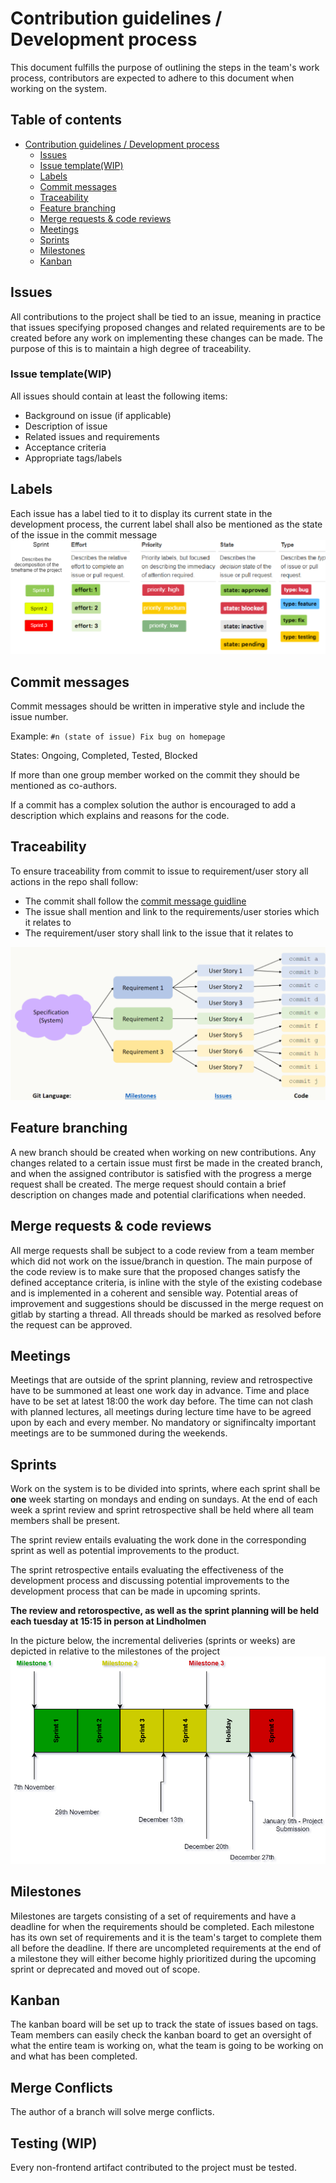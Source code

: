 # Contribution guidelines / Development process

This document fulfills the purpose of outlining the steps in the team's work process, contributors are expected to adhere to this document when working on the system.

## Table of contents

- [Contribution guidelines / Development process](#contribution-guidelines--development-process)
  - [Issues](#issues)
  - [Issue template(WIP)](#issue-templatewip)
  - [Labels](#labels)
  - [Commit messages](#commit-messages)
  - [Traceability](#traceability)
  - [Feature branching](#feature-branching)
  - [Merge requests <span dir="">&</span> code reviews](#merge-requests--code-reviews)
  - [Meetings](#meetings)
  - [Sprints](#sprints)
  - [Milestones](#milestones)
  - [Kanban](#kanban)

## Issues

All contributions to the project shall be tied to an issue, meaning in practice that issues specifying proposed changes and related requirements are to be created before any work on implementing these changes can be made. The purpose of this is to maintain a high degree of traceability.

### Issue template(WIP)

All issues should contain at least the following items:

* Background on issue (if applicable)
* Description of issue
* Related issues and requirements
* Acceptance criteria
* Appropriate tags/labels

## Labels

Each issue has a label tied to it to display its current state in the development process, the current label shall also be mentioned as the state of the issue in the commit message ![Labels-Distributed-Systems](uploads/d5185ee1ea6d99a74b3de6e1df0c306c/Labels-Distributed-Systems.png)

## Commit messages

Commit messages should be written in imperative style and include the issue number.

Example: `#n (state of issue) Fix bug on homepage`

States: Ongoing, Completed, Tested, Blocked

If more than one group member worked on the commit they should be mentioned as co-authors.

If a commit has a complex solution the author is encouraged to add a description which explains and reasons for the code.

## Traceability

To ensure traceability from commit to issue to requirement/user story all actions in the repo shall follow:

- The commit shall follow the [commit message guidline](#commit-messages)
- The issue shall mention and link to the requirements/user stories which it relates to
- The requirement/user story shall link to the issue that it relates to

![Traceability-Distirbuted-Systems](uploads/6f7aa65b0d5ff743fbe131c37ea7637d/Traceability-Distirbuted-Systems.png)

## Feature branching

A new branch should be created when working on new contributions. Any changes related to a certain issue must first be made in the created branch, and when the assigned contributor is satisfied with the progress a merge request shall be created. The merge request should contain a brief description on changes made and potential clarifications when needed.

## Merge requests & code reviews

All merge requests shall be subject to a code review from a team member which did not work on the issue/branch in question. The main purpose of the code review is to make sure that the proposed changes satisfy the defined acceptance criteria, is inline with the style of the existing codebase and is implemented in a coherent and sensible way. Potential areas of improvement and suggestions should be discussed in the merge request on gitlab by starting a thread. All threads should be marked as resolved before the request can be approved.

## Meetings

Meetings that are outside of the sprint planning, review and retrospective have to be summoned at least one work day in advance. Time and place have to be set at latest 18:00 the work day before. The time can not clash with planned lectures, all meetings during lecture time have to be agreed upon by each and every member. No mandatory or signifincalty important meetings are to be summoned during the weekends. 

## Sprints

Work on the system is to be divided into sprints, where each sprint shall be **one** week starting on mondays and ending on sundays. At the end of each week a sprint review and sprint retrospective shall be held where all team members shall be present.

The sprint review entails evaluating the work done in the corresponding sprint as well as potential improvements to the product.

The sprint retrospective entails evaluating the effectiveness of the development process and discussing potential improvements to the development process that can be made in upcoming sprints.

**The review and retorospective, as well as the sprint planning will be held each tuesday at 15:15 in person at Lindholmen**

In the picture below, the incremental deliveries (sprints or weeks) are depicted in relative to the milestones of the project ![SprintPlanning](uploads/f293e344a117fdbbfebb68fd430794dd/SprintPlanning.png)

## Milestones

Milestones are targets consisting of a set of requirements and have a deadline for when the requirements should be completed. Each milestone has its own set of requirements and it is the team's target to complete them all before the deadline. If there are uncompleted requirements at the end of a milestone they will either become highly prioritized during the upcoming sprint or deprecated and moved out of scope.

## Kanban

The kanban board will be set up to track the state of issues based on tags. Team members can easily check the kanban board to get an oversight of what the entire team is working on, what the team is going to be working on and what has been completed.

## Merge Conflicts

The author of a branch will solve merge conflicts.


## Testing (WIP)

Every non-frontend artifact contributed to the project must be tested.